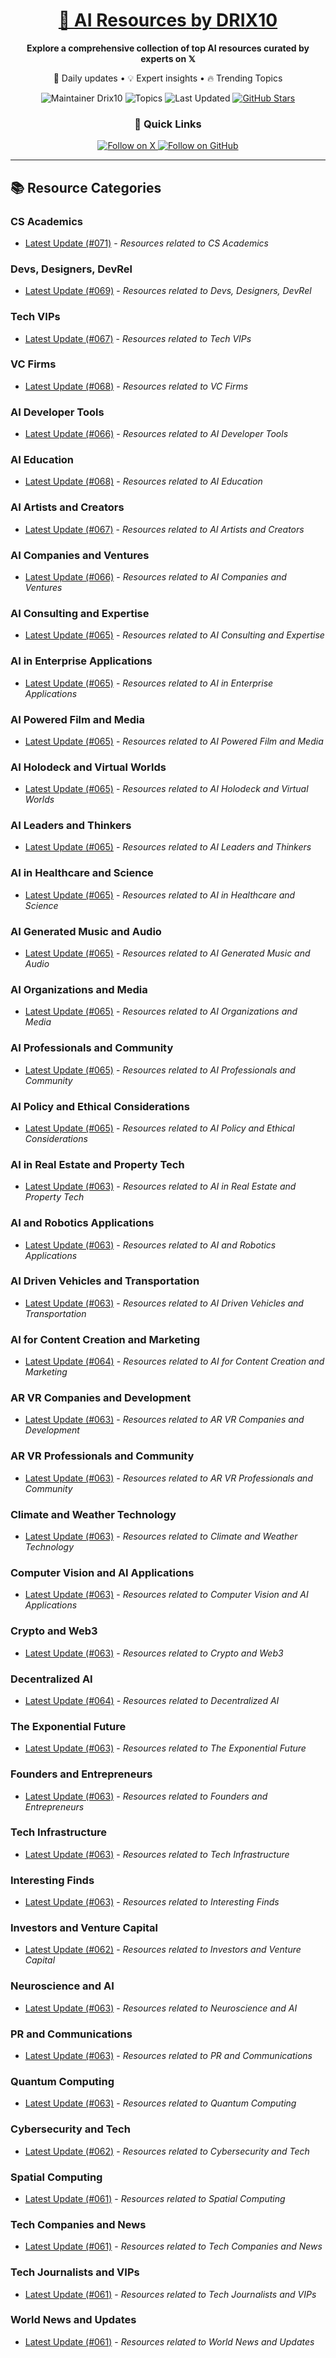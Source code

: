 
<div align="center">
  <h1><a href="https://x.com/DRIX_10_" target="_blank">🚀 AI Resources by DRIX10</a></h1>
  <p><strong>Explore a comprehensive collection of top AI resources curated by experts on 𝕏</strong></p>
  <p>🌟 Daily updates • 💡 Expert insights • 🔥 Trending Topics</p>

  <img src="https://img.shields.io/badge/Maintainer-Drix10-blue?style=for-the-badge" alt="Maintainer Drix10" />
  <img src="https://img.shields.io/badge/Topics-Everything%2C%20AI-red?style=for-the-badge" alt="Topics" />
  <img src="https://img.shields.io/github/last-commit/Drix10/ai-resources?style=for-the-badge&color=5D6D7E" alt="Last Updated" />
  <a href="https://github.com/Drix10/ai-resources"><img src="https://img.shields.io/github/stars/Drix10/ai-resources?style=for-the-badge&color=yellow" alt="GitHub Stars" /></a>

  <br>

  <h3>🌟 Quick Links</h3>
    <a href="https://x.com/DRIX_10_">
      <img src="https://img.shields.io/badge/Follow_on_𝕏-black?style=for-the-badge&logo=x&logoColor=white" alt="Follow on X" />
    </a>
    <a href="https://github.com/Drix10">
      <img src="https://img.shields.io/badge/Follow_on_GitHub-black?style=for-the-badge&logo=github&logoColor=white" alt="Follow on GitHub" />
    </a>
</div>

---

## 📚 Resource Categories

### CS Academics

*   [Latest Update (#071)](https://github.com/Drix10/ai-resources/blob/main/CS%20Academics/resources-071.md) - *Resources related to CS Academics*

### Devs, Designers, DevRel

*   [Latest Update (#069)](https://github.com/Drix10/ai-resources/blob/main/Devs%2C%20Designers%2C%20DevRel/resources-069.md) - *Resources related to Devs, Designers, DevRel*

### Tech VIPs

*   [Latest Update (#067)](https://github.com/Drix10/ai-resources/blob/main/Tech%20VIPs/resources-067.md) - *Resources related to Tech VIPs*

### VC Firms

*   [Latest Update (#068)](https://github.com/Drix10/ai-resources/blob/main/VC%20Firms/resources-068.md) - *Resources related to VC Firms*

### AI Developer Tools

*   [Latest Update (#066)](https://github.com/Drix10/ai-resources/blob/main/AI%20Developer%20Tools/resources-066.md) - *Resources related to AI Developer Tools*

### AI Education

*   [Latest Update (#068)](https://github.com/Drix10/ai-resources/blob/main/AI%20Education/resources-068.md) - *Resources related to AI Education*

### AI Artists and Creators

*   [Latest Update (#067)](https://github.com/Drix10/ai-resources/blob/main/AI%20Artists%20and%20Creators/resources-067.md) - *Resources related to AI Artists and Creators*

### AI Companies and Ventures

*   [Latest Update (#066)](https://github.com/Drix10/ai-resources/blob/main/AI%20Companies%20and%20Ventures/resources-066.md) - *Resources related to AI Companies and Ventures*

### AI Consulting and Expertise

*   [Latest Update (#065)](https://github.com/Drix10/ai-resources/blob/main/AI%20Consulting%20and%20Expertise/resources-065.md) - *Resources related to AI Consulting and Expertise*

### AI in Enterprise Applications

*   [Latest Update (#065)](https://github.com/Drix10/ai-resources/blob/main/AI%20in%20Enterprise%20Applications/resources-065.md) - *Resources related to AI in Enterprise Applications*

### AI Powered Film and Media

*   [Latest Update (#065)](https://github.com/Drix10/ai-resources/blob/main/AI%20Powered%20Film%20and%20Media/resources-065.md) - *Resources related to AI Powered Film and Media*

### AI Holodeck and Virtual Worlds

*   [Latest Update (#065)](https://github.com/Drix10/ai-resources/blob/main/AI%20Holodeck%20and%20Virtual%20Worlds/resources-065.md) - *Resources related to AI Holodeck and Virtual Worlds*

### AI Leaders and Thinkers

*   [Latest Update (#065)](https://github.com/Drix10/ai-resources/blob/main/AI%20Leaders%20and%20Thinkers/resources-065.md) - *Resources related to AI Leaders and Thinkers*

### AI in Healthcare and Science

*   [Latest Update (#065)](https://github.com/Drix10/ai-resources/blob/main/AI%20in%20Healthcare%20and%20Science/resources-065.md) - *Resources related to AI in Healthcare and Science*

### AI Generated Music and Audio

*   [Latest Update (#065)](https://github.com/Drix10/ai-resources/blob/main/AI%20Generated%20Music%20and%20Audio/resources-065.md) - *Resources related to AI Generated Music and Audio*

### AI Organizations and Media

*   [Latest Update (#065)](https://github.com/Drix10/ai-resources/blob/main/AI%20Organizations%20and%20Media/resources-065.md) - *Resources related to AI Organizations and Media*

### AI Professionals and Community

*   [Latest Update (#065)](https://github.com/Drix10/ai-resources/blob/main/AI%20Professionals%20and%20Community/resources-065.md) - *Resources related to AI Professionals and Community*

### AI Policy and Ethical Considerations

*   [Latest Update (#065)](https://github.com/Drix10/ai-resources/blob/main/AI%20Policy%20and%20Ethical%20Considerations/resources-065.md) - *Resources related to AI Policy and Ethical Considerations*

### AI in Real Estate and Property Tech

*   [Latest Update (#063)](https://github.com/Drix10/ai-resources/blob/main/AI%20in%20Real%20Estate%20and%20Property%20Tech/resources-063.md) - *Resources related to AI in Real Estate and Property Tech*

### AI and Robotics Applications

*   [Latest Update (#063)](https://github.com/Drix10/ai-resources/blob/main/AI%20and%20Robotics%20Applications/resources-063.md) - *Resources related to AI and Robotics Applications*

### AI Driven Vehicles and Transportation

*   [Latest Update (#063)](https://github.com/Drix10/ai-resources/blob/main/AI%20Driven%20Vehicles%20and%20Transportation/resources-063.md) - *Resources related to AI Driven Vehicles and Transportation*

### AI for Content Creation and Marketing

*   [Latest Update (#064)](https://github.com/Drix10/ai-resources/blob/main/AI%20for%20Content%20Creation%20and%20Marketing/resources-064.md) - *Resources related to AI for Content Creation and Marketing*

### AR VR Companies and Development

*   [Latest Update (#063)](https://github.com/Drix10/ai-resources/blob/main/AR%20VR%20Companies%20and%20Development/resources-063.md) - *Resources related to AR VR Companies and Development*

### AR VR Professionals and Community

*   [Latest Update (#063)](https://github.com/Drix10/ai-resources/blob/main/AR%20VR%20Professionals%20and%20Community/resources-063.md) - *Resources related to AR VR Professionals and Community*

### Climate and Weather Technology

*   [Latest Update (#063)](https://github.com/Drix10/ai-resources/blob/main/Climate%20and%20Weather%20Technology/resources-063.md) - *Resources related to Climate and Weather Technology*

### Computer Vision and AI Applications

*   [Latest Update (#063)](https://github.com/Drix10/ai-resources/blob/main/Computer%20Vision%20and%20AI%20Applications/resources-063.md) - *Resources related to Computer Vision and AI Applications*

### Crypto and Web3

*   [Latest Update (#063)](https://github.com/Drix10/ai-resources/blob/main/Crypto%20and%20Web3/resources-063.md) - *Resources related to Crypto and Web3*

### Decentralized AI

*   [Latest Update (#064)](https://github.com/Drix10/ai-resources/blob/main/Decentralized%20AI/resources-064.md) - *Resources related to Decentralized AI*

### The Exponential Future

*   [Latest Update (#063)](https://github.com/Drix10/ai-resources/blob/main/The%20Exponential%20Future/resources-063.md) - *Resources related to The Exponential Future*

### Founders and Entrepreneurs

*   [Latest Update (#063)](https://github.com/Drix10/ai-resources/blob/main/Founders%20and%20Entrepreneurs/resources-063.md) - *Resources related to Founders and Entrepreneurs*

### Tech Infrastructure

*   [Latest Update (#063)](https://github.com/Drix10/ai-resources/blob/main/Tech%20Infrastructure/resources-063.md) - *Resources related to Tech Infrastructure*

### Interesting Finds

*   [Latest Update (#063)](https://github.com/Drix10/ai-resources/blob/main/Interesting%20Finds/resources-063.md) - *Resources related to Interesting Finds*

### Investors and Venture Capital

*   [Latest Update (#062)](https://github.com/Drix10/ai-resources/blob/main/Investors%20and%20Venture%20Capital/resources-062.md) - *Resources related to Investors and Venture Capital*

### Neuroscience and AI

*   [Latest Update (#063)](https://github.com/Drix10/ai-resources/blob/main/Neuroscience%20and%20AI/resources-063.md) - *Resources related to Neuroscience and AI*

### PR and Communications

*   [Latest Update (#063)](https://github.com/Drix10/ai-resources/blob/main/PR%20and%20Communications/resources-063.md) - *Resources related to PR and Communications*

### Quantum Computing

*   [Latest Update (#063)](https://github.com/Drix10/ai-resources/blob/main/Quantum%20Computing/resources-063.md) - *Resources related to Quantum Computing*

### Cybersecurity and Tech

*   [Latest Update (#062)](https://github.com/Drix10/ai-resources/blob/main/Cybersecurity%20and%20Tech/resources-062.md) - *Resources related to Cybersecurity and Tech*

### Spatial Computing

*   [Latest Update (#061)](https://github.com/Drix10/ai-resources/blob/main/Spatial%20Computing/resources-061.md) - *Resources related to Spatial Computing*

### Tech Companies and News

*   [Latest Update (#061)](https://github.com/Drix10/ai-resources/blob/main/Tech%20Companies%20and%20News/resources-061.md) - *Resources related to Tech Companies and News*

### Tech Journalists and VIPs

*   [Latest Update (#061)](https://github.com/Drix10/ai-resources/blob/main/Tech%20Journalists%20and%20VIPs/resources-061.md) - *Resources related to Tech Journalists and VIPs*

### World News and Updates

*   [Latest Update (#061)](https://github.com/Drix10/ai-resources/blob/main/World%20News%20and%20Updates/resources-061.md) - *Resources related to World News and Updates*

